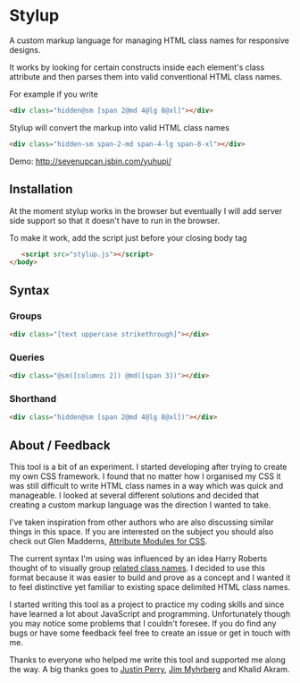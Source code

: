 Stylup
======

A custom markup language for managing HTML class names for responsive designs.

It works by looking for certain constructs inside each element's class attribute and then parses them into valid conventional HTML class names.

For example if you write

```html
<div class="hidden@sm [span 2@md 4@lg 8@xl]"></div>
```

Stylup will convert the markup into valid HTML class names

```html
<div class="hidden-sm span-2-md span-4-lg span-8-xl"></div>
```

Demo: http://sevenupcan.jsbin.com/yuhupi/

## Installation

At the moment stylup works in the browser but eventually I will add server side support so that it doesn't have to run in the browser.

To make it work, add the script just before your closing body tag

```html
   <script src="stylup.js"></script>
</body>
```
## Syntax

### Groups

```html
<div class="[text uppercase strikethrough]"></div>
```

### Queries

```html
<div class="@sm([columns 2]) @md([span 3])"></div>
```

### Shorthand

```html
<div class="hidden@sm [span 2@md 4@lg 8@xl])"></div>
```

## About / Feedback

This tool is a bit of an experiment. I started developing after trying to create my own CSS framework. I found that no matter how I organised my CSS it was still difficult to write HTML class names in a way which was quick and manageable. I looked at several different solutions and decided that creating a custom markup language was the direction I wanted to take.

I've taken inspiration from other authors who are also discussing similar things in this space. If you are interested on the subject you should also check out Glen Madderns, [Attribute Modules for CSS](http://glenmaddern.com/articles/introducing-am-css).

The current syntax I'm using was influenced by an idea Harry Roberts thought of to visually group [related class names](http://csswizardry.com/2014/05/grouping-related-classes-in-your-markup/). I decided to use this format because it was easier to build and prove as a concept and I wanted it to feel distinctive yet familiar to existing space delimited HTML class names.

I started writing this tool as a project to practice my coding skills and since have learned a lot about JavaScript and programming. Unfortunately though you may notice some problems that I couldn't foresee. If you do find any bugs or have some feedback feel free to create an issue or get in touch with me.

Thanks to everyone who helped me write this tool and supported me along the way. A big thanks goes to [Justin Perry](https://github.com/ourmaninamsterdam), [Jim Myhrberg](https://github.com/jimeh) and Khalid Akram.
